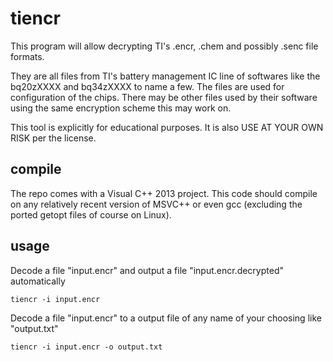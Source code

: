 tiencr
======
This program will allow decrypting TI's .encr, .chem and possibly .senc file formats. 

They are all files from TI's battery management IC line of softwares like the bq20zXXXX and bq34zXXXX to name a few. 
The files are used for configuration of the chips. There may be other files used by their software using the same encryption scheme this may work on.

This tool is explicitly for educational purposes. It is also USE AT YOUR OWN RISK per the license.

compile
-----
The repo comes with a Visual C++ 2013 project.
This code should compile on any relatively recent version of MSVC++ or even gcc (excluding the ported getopt files of course on Linux). 

usage
-----

Decode a file "input.encr" and output a file "input.encr.decrypted" automatically
```
tiencr -i input.encr
```

Decode a file "input.encr" to a output file of any name of your choosing like "output.txt"
```
tiencr -i input.encr -o output.txt
```
